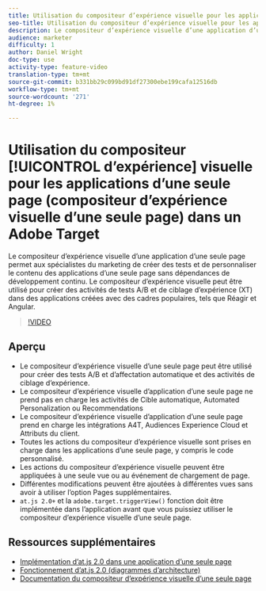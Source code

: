 ```yaml
---
title: Utilisation du compositeur d’expérience visuelle pour les applications d’une seule page (compositeur d’expérience visuelle d’une seule page) dans l’Adobe Target
seo-title: Utilisation du compositeur d’expérience visuelle pour les applications d’une seule page (compositeur d’expérience visuelle d’une seule page) dans l’Adobe Target
description: Le compositeur d’expérience visuelle d’une application d’une seule page permet aux spécialistes du marketing de créer des tests et de personnaliser le contenu des applications d’une seule page sans dépendances de développement continu. Le compositeur d’expérience visuelle peut être utilisé pour créer des activités de tests A/B et de ciblage d’expérience (XT) dans des applications créées avec des cadres populaires, tels que Réagir et Angular.
audience: marketer
difficulty: 1
author: Daniel Wright
doc-type: use
activity-type: feature-video
translation-type: tm+mt
source-git-commit: b331bb29c099bd91df27300ebe199cafa12516db
workflow-type: tm+mt
source-wordcount: '271'
ht-degree: 1%

---
```



# Utilisation du compositeur [!UICONTROL d’expérience] visuelle pour les applications d’une seule page (compositeur d’expérience visuelle d’une seule page) dans un Adobe Target

Le compositeur d’expérience visuelle d’une application d’une seule page permet aux spécialistes du marketing de créer des tests et de personnaliser le contenu des applications d’une seule page sans dépendances de développement continu. Le compositeur d’expérience visuelle peut être utilisé pour créer des activités de tests A/B et de ciblage d’expérience (XT) dans des applications créées avec des cadres populaires, tels que Réagir et Angular.

>[!VIDEO](https://video.tv.adobe.com/v/26249?quality=12)

## Aperçu

* Le compositeur d’expérience visuelle d’une seule page peut être utilisé pour créer des tests A/B et d’affectation automatique et des activités de ciblage d’expérience.
* Le compositeur d’expérience visuelle d’application d’une seule page ne prend pas en charge les activités de Cible automatique, Automated Personalization ou Recommendations
* Le compositeur d’expérience visuelle d’application d’une seule page prend en charge les intégrations A4T, Audiences Experience Cloud et Attributs  du client.
* Toutes les actions du compositeur d’expérience visuelle sont prises en charge dans les applications d’une seule page, y compris le code personnalisé.
* Les actions du compositeur d’expérience visuelle peuvent être appliquées à une seule vue ou au événement de chargement de page.
* Différentes modifications peuvent être ajoutées à différentes vues sans avoir à utiliser l’option Pages  supplémentaires.
* `at.js 2.0+` et la `adobe.target.triggerView()` fonction doit être implémentée dans l’application avant que vous puissiez utiliser le compositeur d’expérience visuelle d’une seule page.

## Ressources supplémentaires

* [Implémentation d’at.js 2.0 dans une application d’une seule page](../implementation/implement-atjs-20-in-a-single-page-application.md)
* [Fonctionnement d’at.js 2.0 (diagrammes d’architecture)](../implementation/understanding-how-atjs-20-works.md)
* [Documentation du compositeur d’expérience visuelle d’une seule page](https://docs.adobe.com/help/en/target/using/experiences/spa-visual-experience-composer.html)